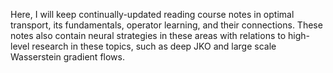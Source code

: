 Here, I will keep continually-updated reading course notes in optimal transport, its fundamentals, operator learning, and their connections. These notes also contain neural strategies in these areas with relations to high-level research in these topics, such as deep JKO and large scale Wasserstein gradient flows.
